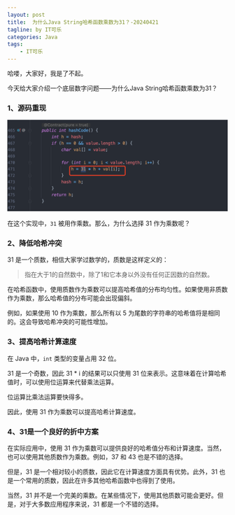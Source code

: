 ```yaml
---
layout: post
title:  为什么Java String哈希函数乘数为31？-20240421
tagline: by IT可乐
categories: Java
tags: 
    - IT可乐
---
```


哈喽，大家好，我是了不起。 

今天给大家介绍一个底层数字问题——为什么Java String哈希函数乘数为31？ 


<!--more-->

### 1、源码重现

![](../../../assets/images/2024/itcoke/string-01.png)

在这个实现中，`31` 被用作乘数。那么，为什么选择 31 作为乘数呢？



### 2、降低哈希冲突

31 是一个质数，相信大家学过数学的，质数是这样定义的：

> 指在大于1的自然数中，除了1和它本身以外没有任何正因数的自然数。

在哈希函数中，使用质数作为乘数可以提高哈希值的分布均匀性。如果使用非质数作为乘数，那么哈希值的分布可能会出现偏斜。

例如，如果使用 10 作为乘数，那么所有以 5 为尾数的字符串的哈希值将是相同的。这会导致哈希冲突的可能性增加。



### 3、提高哈希计算速度

在 Java 中，`int` 类型的变量占用 32 位。

31 是一个奇数，因此 31 * i 的结果可以只使用 31 位来表示。这意味着在计算哈希值时，可以使用位运算来代替乘法运算。

位运算比乘法运算要快得多。

因此，使用 31 作为乘数可以提高哈希计算速度。



### 4、**31是一个良好的折中方案**

在实际应用中，使用 31 作为乘数可以提供良好的哈希值分布和计算速度。当然，也可以使用其他质数作为乘数。例如，37 和 43 也是不错的选择。

但是，31 是一个相对较小的质数，因此它在计算速度方面具有优势。此外，31 也是一个常用的质数，因此在许多其他哈希函数中也得到了使用。

当然，31 并不是一个完美的乘数。在某些情况下，使用其他质数可能会更好。但是，对于大多数应用程序来说，31 都是一个不错的选择。
